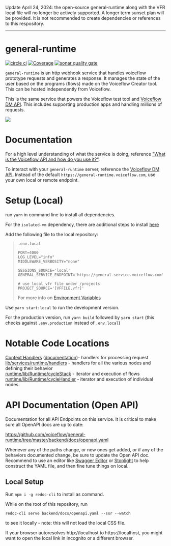 Update April 24, 2024: the open-source general-runtime along with the VFR local file will no longer be actively supported. A longer term sunset plan will be provided. It is not recommended to create dependencies or references to this respository.

----

# general-runtime

[![circle ci](https://circleci.com/gh/voiceflow/general-runtime.svg?style=shield)](https://circleci.com/gh/voiceflow/general-runtime)
[![Coverage](https://sonarcloud.io/api/project_badges/measure?project=voiceflow_general-runtime&metric=coverage)](https://sonarcloud.io/dashboard?id=voiceflow_general-runtime)
[![sonar quality gate](https://sonarcloud.io/api/project_badges/measure?project=voiceflow_general-runtime&metric=alert_status)](https://sonarcloud.io/dashboard?id=voiceflow_general-runtime)

`general-runtime` is an http webhook service that handles voiceflow prototype requests and generates a response. It manages the state of the user based on the programs (flows) made on the Voiceflow Creator tool. This can be hosted independently from Voiceflow.

This is the same service that powers the Voiceflow test tool and [Voiceflow DM API](https://www.voiceflow.com/api/dialog-manager). This includes supporting production apps and handling millions of requests.

![](https://global-uploads.webflow.com/5bec5cb06b362b0cf5ae9c36/6126a136c1944e0f3ce74028_telegram-main-p-2000.png)

# Documentation

For a high level understanding of what the service is doing, reference ["What is the Voiceflow API and how do you use it?"](https://www.voiceflow.com/blog/voiceflow-api).

To interact with your `general-runtime` server, reference the [Voiceflow DM API](https://www.voiceflow.com/api/dialog-manager). Instead of the default `https://general-runtime.voiceflow.com`, use your own local or remote endpoint.

# Setup (Local)

run `yarn` in command line to install all dependencies.

For the `isolated-vm` dependency, there are additional steps to install [here](https://github.com/laverdet/isolated-vm#requirements)

Add the following file to the local repository:

> `.env.local`
>
> ```
> PORT=4000
> LOG_LEVEL="info"
> MIDDLEWARE_VERBOSITY="none"
>
> SESSIONS_SOURCE='local'
> GENERAL_SERVICE_ENDPOINT='https://general-service.voiceflow.com'
>
> # use local vfr file under /projects
> PROJECT_SOURCE='[VFFILE.vfr]'
> ```
>
> For more info on [Environment Variables](https://github.com/voiceflow/general-runtime/blob/master/documentation/env.md)

Use `yarn start:local` to run the development version.

For the production version, run `yarn build` followed by `yarn start` (this checks against `.env.production` instead of `.env.local`)

# Notable Code Locations

[Context Handlers](https://github.com/voiceflow/general-runtime/blob/master/lib/services/interact.ts) ([documentation](https://github.com/voiceflow/general-runtime/blob/master/documentation/contextHandlers.md))- handlers for processing request<br/>
[lib/services/runtime/handlers](https://github.com/voiceflow/general-runtime/tree/master/lib/services/runtime/handlers) - handlers for all the various nodes and defining their behavior<br/>
[runtime/lib/Runtime/cycleStack](https://github.com/voiceflow/general-runtime/blob/master/runtime/lib/Runtime/cycleStack.ts) - iterator and execution of flows<br/>
[runtime/lib/Runtime/cycleHandler](https://github.com/voiceflow/general-runtime/blob/master/runtime/lib/Runtime/cycleHandler.ts) - iterator and execution of individual nodes

# API Documentation (Open API)

Documentation for all API Endpoints on this service.
It is critical to make sure all OpenAPI docs are up to date:

https://github.com/voiceflow/general-runtime/tree/master/backend/docs/openapi.yaml

Whenever any of the paths change, or new ones get added, or if any of the behaviors documented change, be sure to update the Open API doc.
Recommend to use an editor like [Swagger Editor](https://editor.swagger.io/) or [Stoplight](https://stoplight.io) to help construct the YAML file, and then fine tune things on local.

## Local Setup

Run `npm i -g redoc-cli` to install as command.

While on the root of this repository, run

```
redoc-cli serve backend/docs/openapi.yaml --ssr --watch
```

to see it locally - note: this will not load the local CSS file.

If your browser autoresolves http://localhost to https://localhost, you might want to open the local link in incognito or a different browser.
